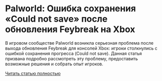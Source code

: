 # Palworld: Ошибка сохранения «Could not save» после обновления Feybreak на Xbox



В игровом сообществе Palworld возникла серьезная проблема после выхода обновления Feybreak для консолей Xbox: игроки столкнулись с ошибкой сохранения прогресса (Could not save). Данная статья призвана подробно рассмотреть эту проблему, предоставить возможные решения и собрать опыт игроков.

[Читать статью полностью](https://xyberbara.com/gaming/could-not-save-palworld/)
